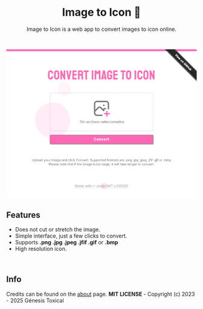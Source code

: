 <h1 align="center">Image to Icon 🫧</h1>
<p align="center">Image to Icon is a web app to convert images to icon online.</p>
<br/>
<p align="center">
<a href="#"><img src="assets/Image-to-Icon.png"/></a>
</p>

## Features
- Does not cut or stretch the image.
- Simple interface, just a few clicks to convert.
- Supports **.png .jpg .jpeg .jfif .gif** or **.bmp**
- High resolution icon.

<br/>

## Info
Credits can be found on the [about](https://genesistoxical.github.io/webapp/about.html) page.
**MIT LICENSE** - Copyright (c) 2023 - 2025 Génesis Toxical

